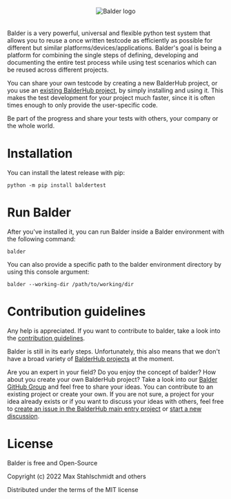 
<div align="center">
  <img style="margin: 20px;max-width: 68%" src="https://docs.balder.dev/en/latest/_static/balder_w_boarder.png" alt="Balder logo">
</div>

Balder is a very powerful, universal and flexible python test system that allows you to reuse a once written testcode as 
efficiently as possible for different but similar platforms/devices/applications. Balder's goal is
being a platform for combining the single steps of defining, developing and documenting the entire test 
process while using test scenarios which can be reused across different projects.

You can share your own testcode by creating a new BalderHub project, or you use an 
[existing BalderHub project](https://hub.balder.dev), by simply installing and using it. This makes the test development 
for your project much faster, since it is often times enough to only provide the user-specific code.

Be part of the progress and share your tests with others, your company or the whole world.


# Installation

You can install the latest release with pip:

```
python -m pip install baldertest
```

# Run Balder

After you've installed it, you can run Balder inside a Balder environment with the following command:

```
balder
```

You can also provide a specific path to the balder environment directory by using this console argument:

```
balder --working-dir /path/to/working/dir
```

# Contribution guidelines

Any help is appreciated. If you want to contribute to balder, take a look into the 
[contribution guidelines](https://github.com/balder-dev/balder/blob/main/CONTRIBUTING.md).

Balder is still in its early steps. Unfortunately, this also means that we don't have a broad variety of 
[BalderHub projects](https://hub.balder.dev) at the moment. 

Are you an expert in your field? Do you enjoy the concept of balder? How about you create your own
BalderHub project? Take a look into our [Balder GitHub Group](https://github.com/balder-dev) and feel free to share 
your ideas. You can contribute to an existing project or create your own. If you are not sure, a project for your idea 
already exists or if you want to discuss your ideas with others, feel free to
[create an issue in the BalderHub main entry project](https://github.com/balder-dev/hub.balder.dev/issues) or
[start a new discussion](https://github.com/balder-dev/hub.balder.dev/discussions).

# License

Balder is free and Open-Source

Copyright (c) 2022 Max Stahlschmidt and others

Distributed under the terms of the MIT license